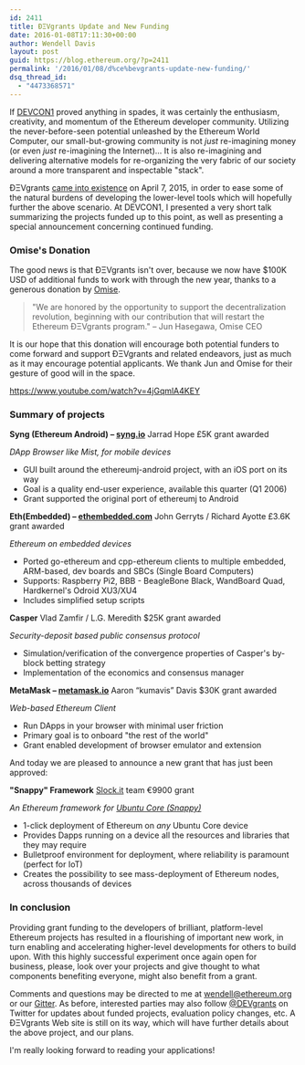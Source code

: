 ```yaml
---
id: 2411
title: ÐΞVgrants Update and New Funding
date: 2016-01-08T17:11:30+00:00
author: Wendell Davis
layout: post
guid: https://blog.ethereum.org/?p=2411
permalink: '/2016/01/08/d%ce%bevgrants-update-new-funding/'
dsq_thread_id:
  - "4473368571"
---
```

If <a href="https://devcon.ethereum.org/">DEVCON1</a> proved anything in spades, it was certainly the enthusiasm, creativity, and momentum of the Ethereum developer community. Utilizing the never-before-seen potential unleashed by the Ethereum World Computer, our small-but-growing community is not *just* re-imagining money (or even *just* re-imagining the Internet)... It is also re-imagining and delivering alternative models for re-organizing the very fabric of our society around a more transparent and inspectable "stack".

ÐΞVgrants <a href="https://blog.ethereum.org/2015/04/07/devgrants-help/">came into existence</a> on April 7, 2015, in order to ease some of the natural burdens of developing the lower-level tools which will hopefully further the above scenario. At DEVCON1, I presented a very short talk summarizing the projects funded up to this point, as well as presenting a special announcement concerning continued funding.
<h3>Omise's Donation</h3>
The good news is that ÐΞVgrants isn't over, because we now have $100K USD of additional funds to work with through the new year, thanks to a generous donation by <a href="https://www.omise.co/">Omise</a>.
<blockquote>"We are honored by the opportunity to support the decentralization revolution, beginning with our contribution that will restart the Ethereum ÐΞVgrants program." – Jun Hasegawa, Omise CEO</blockquote>
It is our hope that this donation will encourage both potential funders to come forward and support ÐΞVgrants and related endeavors, just as much as it may encourage potential applicants. We thank Jun and Omise for their gesture of good will in the space.

https://www.youtube.com/watch?v=4jGqmlA4KEY
<h3>Summary of projects</h3>
<strong>Syng (Ethereum Android) – <a href="http://syng.io">syng.io</a></strong>
Jarrad Hope
£5K grant awarded

<em>DApp Browser like Mist, for mobile devices</em>
<ul>
	<li>GUI built around the ethereumj-android project, with an iOS port on its way</li>
	<li>Goal is a quality end-user experience, available this quarter (Q1 2006)</li>
	<li>Grant supported the original port of ethereumj to Android</li>
</ul>
<strong>Eth(Embedded) – <a href="http://ethembedded.com">ethembedded.com</a></strong>
John Gerryts / Richard Ayotte
£3.6K grant awarded

<em>Ethereum on embedded devices</em>
<ul>
	<li>Ported go-ethereum and cpp-ethereum clients to multiple embedded, ARM-based, dev boards and SBCs (Single Board Computers)</li>
	<li>Supports: Raspberry Pi2, BBB - BeagleBone Black, WandBoard Quad, Hardkernel's Odroid XU3/XU4</li>
	<li>Includes simplified setup scripts</li>
</ul>
<strong>Casper</strong>
Vlad Zamfir / L.G. Meredith
$25K grant awarded

<em>Security-deposit based public consensus protocol</em>
<ul>
	<li>Simulation/verification of the convergence properties of Casper's by-block betting strategy</li>
	<li>Implementation of the economics and consensus manager</li>
</ul>
<strong>MetaMask – <a href="http://metamask.io/">metamask.io</a></strong>
Aaron “kumavis” Davis
$30K grant awarded

<em>Web-based Ethereum Client</em>
<ul>
	<li>Run DApps in your browser with minimal user friction</li>
	<li>Primary goal is to onboard "the rest of the world"</li>
	<li>Grant enabled development of browser emulator and extension</li>
</ul>
And today we are pleased to announce a new grant that has just been approved:

<strong>"Snappy" Framework</strong>
<a href="http://slock.it/">Slock.it</a> team
€9900​ grant

<em>An Ethereum framework for <a href="https://developer.ubuntu.com/en/snappy/">Ubuntu Core (Snappy)</a></em>
<ul>
	<li>1-click deployment of Ethereum on <em>any</em> Ubuntu Core device</li>
	<li>Provides Dapps running on a device all the resources and libraries that they may require</li>
	<li>Bulletproof environment for deployment, where reliability is paramount (perfect for IoT)</li>
	<li>Creates the possibility to see mass-deployment of Ethereum nodes, across thousands of devices</li>
</ul>
<h3>In conclusion</h3>
Providing grant funding to the developers of brilliant, platform-level Ethereum projects has resulted in a flourishing of important new work, in turn enabling and accelerating higher-level developments for others to build upon. With this highly successful experiment once again open for business, please, look over your projects and give thought to what components benefiting everyone, might also benefit from a grant.

Comments and questions may be directed to me at <a href="mailto:wendell@ethereum.org">wendell@ethereum.org</a> or our <a href="https://gitter.im/devgrants/public">Gitter</a>. As before, interested parties may also follow <a href="http://twitter.com/devgrants">@DEVgrants</a> on Twitter for updates about funded projects, evaluation policy changes, etc. A ÐΞVgrants Web site is still on its way, which will have further details about the above project, and our plans.

I'm really looking forward to reading your applications!